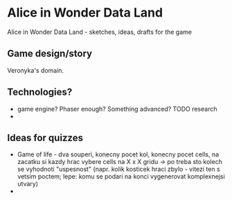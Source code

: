 # Alice in Wonder Data Land
Alice in Wonder Data Land - sketches, ideas, drafts for the game

## Game design/story

Veronyka's domain.

## Technologies?

* game engine? Phaser enough? Something advanced? TODO research
* 

## Ideas for quizzes

* Game of life - dva souperi, konecny pocet kol, konecny pocet cells, na zacatku si kazdy hrac vybere cells na X x X gridu -> po treba sto kolech se vyhodnoti "uspesnost" (napr. kolik kosticek hraci zbylo - vitezi ten s vetsim poctem; lepe: komu se podari na konci vygenerovat komplexnejsi utvary)
* 